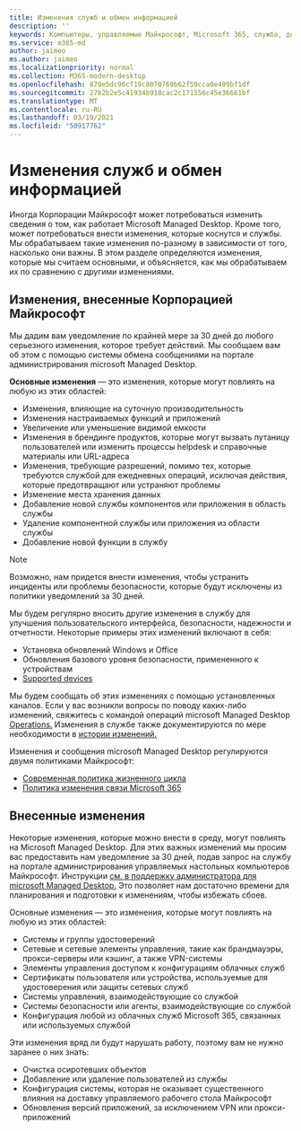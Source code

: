 ```yaml
---
title: Изменения служб и обмен информацией
description: ''
keywords: Компьютеры, управляемые Майкрософт, Microsoft 365, служба, документация
ms.service: m365-md
author: jaimeo
ms.author: jaimeo
ms.localizationpriority: normal
ms.collection: M365-modern-desktop
ms.openlocfilehash: 879e5dc96cf19c8070769b62f59cca0e409bf1df
ms.sourcegitcommit: 27b2b2e5c41934b918cac2c171556c45e36661bf
ms.translationtype: MT
ms.contentlocale: ru-RU
ms.lasthandoff: 03/19/2021
ms.locfileid: "50917762"
---
```

# <a name="service-changes-and-communication"></a>Изменения служб и обмен информацией

Иногда Корпорации Майкрософт может потребоваться изменить сведения о том, как работает Microsoft Managed Desktop. Кроме того, может потребоваться внести изменения, которые коснутся и службы. Мы обрабатываем такие изменения по-разному в зависимости от того, насколько они важны. В этом разделе определяются изменения, которые мы считаем основными, и объясняется, как мы обрабатываем их по сравнению с другими изменениями.



## <a name="changes-made-by-microsoft"></a>Изменения, внесенные Корпорацией Майкрософт

Мы дадим вам уведомление по крайней мере за 30 дней до любого серьезного изменения, которое требует действий. Мы сообщаем вам об этом с помощью системы обмена сообщениями на портале администрирования microsoft Managed Desktop.

**Основные изменения** — это изменения, которые могут повлиять на любую из этих областей:
- Изменения, влияющие на суточную производительность
- Изменения настраиваемых функций и приложений
- Увеличение или уменьшение видимой емкости
- Изменения в брендинге продуктов, которые могут вызвать путаницу пользователей или изменить процессы helpdesk и справочные материалы или URL-адреса
- Изменения, требующие разрешений, помимо тех, которые требуются службой для ежедневных операций, исключая действия, которые предотвращают или устраняют проблемы
- Изменение места хранения данных
- Добавление новой службы компонентов или приложения в область службы
- Удаление компонентной службы или приложения из области службы
- Добавление новой функции в службу

> [!NOTE]
> Возможно, нам придется внести изменения, чтобы устранить инциденты или проблемы безопасности, которые будут исключены из политики уведомлений за 30 дней.

Мы будем регулярно вносить другие изменения в службу для улучшения пользовательского интерфейса, безопасности, надежности и отчетности. Некоторые примеры этих изменений включают в себя:

- Установка обновлений Windows и Office
- Обновления базового уровня безопасности, примененного к устройствам
- [Supported devices](device-list.md)

Мы будем сообщать об этих изменениях с помощью установленных каналов. Если у вас возникли вопросы по поводу каких-либо изменений, свяжитесь с командой операций microsoft Managed Desktop [Operations.](../working-with-managed-desktop/admin-support.md) Изменения в службе также документируются по мере необходимости в [истории изменений.](../change-history-managed-desktop.md)

Изменения и сообщения microsoft Managed Desktop регулируются двумя политиками Майкрософт:
- [Современная политика жизненного цикла](https://support.microsoft.com/help/30881/modern-lifecycle-policy)
- [Политика изменения связи Microsoft 365](/office365/admin/manage/message-center?view=o365-worldwide)

## <a name="changes-you-make"></a>Внесенные изменения

Некоторые изменения, которые можно внести в среду, могут повлиять на Microsoft Managed Desktop. Для этих важных изменений мы просим вас предоставить нам уведомление за 30 дней, подав запрос на службу на портале администрирования управляемых настольных компьютеров Майкрософт. Инструкции [см. в поддержку администратора для microsoft Managed Desktop.](../working-with-managed-desktop/admin-support.md) Это позволяет нам достаточно времени для планирования и подготовки к изменениям, чтобы избежать сбоев.

Основные изменения — это изменения, которые могут повлиять на любую из этих областей:

- Системы и группы удостоверений
- Сетевые и сетевые элементы управления, такие как брандмауэры, прокси-серверы или кэшинг, а также VPN-системы
- Элементы управления доступом к конфигурациям облачных служб
- Сертификаты пользователя или устройства, используемые для удостоверения или защиты сетевых служб
- Системы управления, взаимодействующие со службой
- Системы безопасности или агенты, взаимодействующие со службой
- Конфигурация любой из облачных служб Microsoft 365, связанных или используемых службой

Эти изменения вряд ли будут нарушать работу, поэтому вам не нужно заранее о них знать:

- Очистка осиротевших объектов
- Добавление или удаление пользователей из службы
- Конфигурация системы, которая не оказывает существенного влияния на доставку управляемого рабочего стола Майкрософт
- Обновления версий приложений, за исключением VPN или прокси-приложений